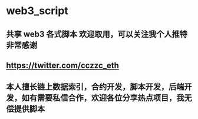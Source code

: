 # web3_script
## 共享 web3 各式脚本 欢迎取用，可以关注我个人推特 非常感谢
## https://twitter.com/cczzc_eth
## 本人擅长链上数据索引，合约开发，脚本开发，后端开发，如有需要私信合作，欢迎各位分享热点项目，我无偿提供脚本
